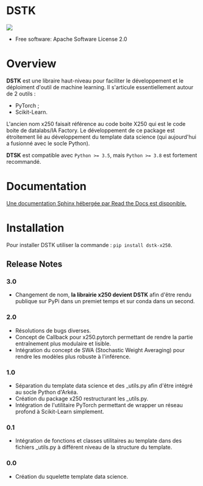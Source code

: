 # DSTK

<!-- <img src=`docs/source/_static/dstk.png` width=`200`/> -->
![](docs/source/_static/dstk.png)

- Free software: Apache Software License 2.0

# Overview

**DSTK** est une libraire haut-niveau pour faciliter le développement et le déploiment d'outil de machine learning. Il s'articule essentiellement autour de 2 outils :
  * PyTorch ;
  * Scikit-Learn.

L'ancien nom x250 faisait référence au code boite X250 qui est le code boite de datalabs/IA Factory. Le développement de ce package est étroitement lié au développement du template data science (qui aujourd'hui a fusionné avec le socle Python).

**DTSK** est compatible avec `Python >= 3.5`, mais `Python >= 3.8` est fortement recommandé.

# Documentation

[Une documentation Sphinx hébergée par Read the Docs est disponible.](https://x250.readthedocs.io/en/latest/index.html "Document DSTK")

# Installation

Pour installer DSTK utiliser la commande : `pip install dstk-x250`.

## Release Notes

### 3.0

  * Changement de nom, **la librairie x250 devient DSTK** afin d'être rendu publique sur PyPi dans un premiet temps et sur conda dans un second.

### 2.0

  * Résolutions de bugs diverses.
  * Concept de Callback pour x250.pytorch permettant de rendre la partie entraînement plus modulaire et lisible.
  * Intégration du concept de SWA (Stochastic Weight Averaging) pour rendre les modèles plus robuste à l'inférence.

### 1.0

  * Séparation du template data science et des _utils.py afin d'être intégré au socle Python d'Arkéa.
  * Création du package x250 restructurant les _utils.py.
  * Intégration de l'utilitaire PyTorch permettant de wrapper un réseau profond à Scikit-Learn simplement.
    
### 0.1

  * Intégration de fonctions et classes utilitaires au template dans des fichiers _utils.py à différent niveau de la structure du template.

### 0.0

  * Création du squelette template data science.
